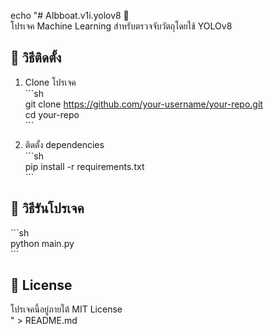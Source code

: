 echo "# AIbboat.v1i.yolov8 🚀  
โปรเจค Machine Learning สำหรับตรวจจับวัตถุโดยใช้ YOLOv8  

## 📌 วิธีติดตั้ง  
1. Clone โปรเจค  
   \`\`\`sh  
   git clone https://github.com/your-username/your-repo.git  
   cd your-repo  
   \`\`\`  

2. ติดตั้ง dependencies  
   \`\`\`sh  
   pip install -r requirements.txt  
   \`\`\`  

## 🚀 วิธีรันโปรเจค  
\`\`\`sh  
python main.py  
\`\`\`  

## 📜 License  
โปรเจคนี้อยู่ภายใต้ MIT License  
" > README.md
